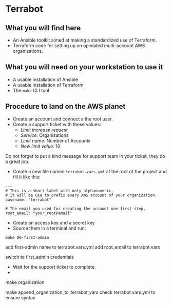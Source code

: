 # Terrabot

## What you will find here

* An Ansible toolkit aimed at making a standardized use of Terraform.
* Terraform code for setting up an opiniated multi-account AWS organizations.

## What you will need on your workstation to use it

* A usable installation of Ansible
* A usable installation of Terraform
* The `make` CLI tool

## Procedure to land on the AWS planet


* Create an account and connect a the root user.
* Create a support ticket with these values:
    * _Limit increase request_
    * _Service:_ Organizations
    * _Limit name:_ Number of Accounts
    * _New limit value:_ 10
    
Do not forget to put a kind message for support team in your ticket, they do a great job.

* Create a new file named `terrabot.vars.yml` at the root of the project and fill it like this:

```
---
# This is a short label with only alphanumeric.
# It will be use to prefix every AWS account of your organization.
basename: "terrabot"

# The email you used for creating the account one first step.
root_email: "your_root@email"

```

* Create an access key and a secret key
* Source them in a terminal and run:

```
make 00-first-admin
```

add first-admin name to terrabot.vars.yml
add root_email to terrabot.vars

switch to first_admin credentials

* Wait for the support ticket to complete.
* 

make organization

make append_organization_to_terrabot_vars
check terrabot.vars.yml to ensure syntax

